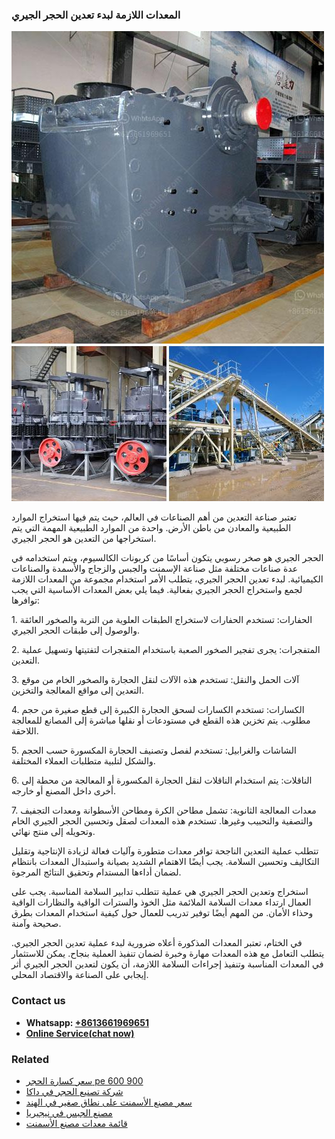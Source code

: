 <h3>المعدات اللازمة لبدء تعدين الحجر الجيري</h3><img src='1701850566.jpg' alt=''><p>تعتبر صناعة التعدين من أهم الصناعات في العالم، حيث يتم فيها استخراج الموارد الطبيعية والمعادن من باطن الأرض. واحدة من الموارد الطبيعية المهمة التي يتم استخراجها من التعدين هو الحجر الجيري.</p><p>الحجر الجيري هو صخر رسوبي يتكون أساسًا من كربونات الكالسيوم، ويتم استخدامه في عدة صناعات مختلفة مثل صناعة الإسمنت والجبس والزجاج والأسمدة والصناعات الكيميائية. لبدء تعدين الحجر الجيري، يتطلب الأمر استخدام مجموعة من المعدات اللازمة لجمع واستخراج الحجر الجيري بفعالية. فيما يلي بعض المعدات الأساسية التي يجب توافرها:</p><p>1. الحفارات: تستخدم الحفارات لاستخراج الطبقات العلوية من التربة والصخور العائقة والوصول إلى طبقات الحجر الجيري.</p><p>2. المتفجرات: يجرى تفجير الصخور الصعبة باستخدام المتفجرات لتفتيتها وتسهيل عملية التعدين.</p><p>3. آلات الحمل والنقل: تستخدم هذه الآلات لنقل الحجارة والصخور الخام من موقع التعدين إلى مواقع المعالجة والتخزين.</p><p>4. الكسارات: تستخدم الكسارات لسحق الحجارة الكبيرة إلى قطع صغيرة من حجم مطلوب. يتم تخزين هذه القطع في مستودعات أو نقلها مباشرة إلى المصانع للمعالجة اللاحقة.</p><p>5. الشاشات والغرابيل: تستخدم لفصل وتصنيف الحجارة المكسورة حسب الحجم والشكل لتلبية متطلبات العملاء المختلفة.</p><p>6. الناقلات: يتم استخدام الناقلات لنقل الحجارة المكسورة أو المعالجة من محطة إلى أخرى داخل المصنع أو خارجه.</p><p>7. معدات المعالجة الثانوية: تشمل مطاحن الكرة ومطاحن الأسطوانة ومعدات التجفيف والتصفية والتحبيب وغيرها. تستخدم هذه المعدات لصقل وتحسين الحجر الجيري الخام وتحويله إلى منتج نهائي.</p><p>تتطلب عملية التعدين الناجحة توافر معدات متطورة وآليات فعالة لزيادة الإنتاجية وتقليل التكاليف وتحسين السلامة. يجب أيضًا الاهتمام الشديد بصيانة واستبدال المعدات بانتظام لضمان أداءها المستدام وتحقيق النتائج المرجوة.</p><p>استخراج وتعدين الحجر الجيري هي عملية تتطلب تدابير السلامة المناسبة. يجب على العمال ارتداء معدات السلامة الملائمة مثل الخوذ والسترات الواقية والنظارات الواقية وحذاء الأمان. من المهم أيضًا توفير تدريب للعمال حول كيفية استخدام المعدات بطرق صحيحة وآمنة.</p><p>في الختام، تعتبر المعدات المذكورة أعلاه ضرورية لبدء عملية تعدين الحجر الجيري. يتطلب التعامل مع هذه المعدات مهارة وخبرة لضمان تنفيذ العملية بنجاح. يمكن للاستثمار في المعدات المناسبة وتنفيذ إجراءات السلامة اللازمة، أن يكون لتعدين الحجر الجيري أثر إيجابي على الصناعة والاقتصاد المحلي.</p><h3>Contact us</h3><ul><li><strong>Whatsapp:&nbsp;<a href="https://wa.me/8613661969651">+8613661969651</a></strong></li><li><a href="https://swt.shibang-china.com/?git&amp;zhl&amp;المعدات اللازمة لبدء تعدين الحجر الجيري"><strong>Online Service(chat now)</strong></a></li></ul><h3>Related</h3><ul><li><a href='سعر كسارة الحجر pe 600 900.md'>سعر كسارة الحجر pe 600 900</a></li><li><a href='شركة تصنيع الحجر في داكا.md'>شركة تصنيع الحجر في داكا</a></li><li><a href='سعر مصنع الأسمنت على نطاق صغير في الهند.md'>سعر مصنع الأسمنت على نطاق صغير في الهند</a></li><li><a href='مصنع الجبس في نيجيريا.md'>مصنع الجبس في نيجيريا</a></li><li><a href='قائمة معدات مصنع الأسمنت.md'>قائمة معدات مصنع الأسمنت</a></li></ul>